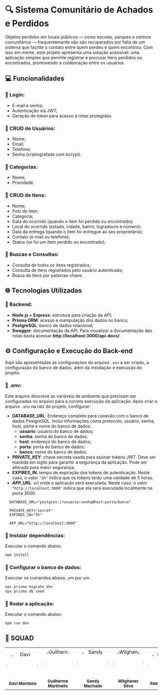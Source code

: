 # 🔍 Sistema Comunitário de Achados e Perdidos

Objetos perdidos em locais públicos — como escolas, parques e centros comunitários — frequentemente não são recuperados por falta de um sistema que facilite o contato entre quem perdeu e quem encontrou. Com isso em mente, este projeto apresenta uma solução acessível: uma aplicação simples que permite registrar e procurar itens perdidos ou encontrados, promovendo a colaboração entre os usuários.

## 💻 Funcionalidades

### 📌 Login:
- E-mail e senha;
- Autenticação via JWT;
- Geração de token para acesso a rotas protegidas.

### 📌 CRUD de Usuários:
- Nome;
- Email;
- Telefone;
- Senha (criptografada com bcrypt).

### 📌 Categorias:
- Nome;
- Prioridade.

### 📌 CRUD de Itens:
- Nome;
- Foto do item;
- Categoria;
- Data do ocorrido (quando o item foi perdido ou encontrado);
- Local do ocorrido (estado, cidade, bairro, logradouro e número);
- Data da entrega (quando o item foi entregue ao seu proprietário);
- Contato (e-mail ou telefone);
- Status (se foi um item perdido ou encontrado);

### 📌 Buscas e Consultas:
- Consulta de todos os itens registrados;
- Consulta de itens registrados pelo usuário autenticado;
- Busca de itens por palavras-chave.

## 🌐 Tecnologias Utilizadas

### 📌 Backend:
- **Node.js + Express**: estrutura para criação da API;
- **Prisma ORM**: acesso e manipulação dos dados no banco;
- **PostgreSQL**: banco de dados relacional;
- **Swagger**: documentação da API. Para visualizar a documentação das rotas basta acessar **http://localhost:3000/api-docs/**.

## ⚙️ Configuração e Execução do Back-end

Aqui são apresentadas as configurações do arquivo `.env` a ser criado, a configuração do banco de dados, além da instalação e execução do projeto.

### 📌 .env:

Este arquivo descreve as variáveis de ambiente que precisam ser configuradas no arquivo para a correta execução da aplicação. Após criar o arquivo `.env` na raiz do projeto, configurar:

- **DATABASE_URL**: Endereço completo para conexão com o banco de dados PostgreSQL. Inclui informações como protocolo, usuário, senha, host, porta e nome do banco de dados:
  -  **usuario**: usuário do banco de dados;
  -  **senha**: senha do banco de dados;
  -  **host**: endereço do banco de dados;
  -  **porta**: porta do banco de dados;
  -  **banco**: nome do banco de dados.
- **PRIVATE_KEY**: chave secreta usada para assinar tokens JWT. Deve ser mantida em sigilo para garantir a segurança da aplicação. Pode ser alterada para maior segurança;
- **EXPIRES_IN**: tempo de expiração dos tokens de autenticação. Neste caso, o valor `"5h"` indica que os tokens terão uma validade de 5 horas.
- **APP_URL**: url onde a aplicação será executada. Neste caso, o valor `"http://localhost:3000"` indica que ela será executada localmente na porta 3000.

```env
  DATABASE_URL="postgres://usuario:senha@host:porta/banco"
  
  PRIVATE_KEY="secret"
  EXPIRES_IN="5h"

  APP_URL="http://localhost:3000"
```

### 📌 Instalar dependências:

Executar o comando abaixo.

```sh
npm install
```

### 📌 Configurar o banco de dados:

Executar os comandos abaixo, um por um.

```sh
npx prisma migrate dev
npx prisma db seed
```

### 📌 Rodar a aplicação:

Executar o comando abaixo:

```sh
npm run dev
```

## 🤝 SQUAD

  <table>
  <tr>
	<td align="center"><a href="https://www.linkedin.com/in/dmpms?utm_source=share&utm_campaign=share_via&utm_content=profile&utm_medium=android_app"><img style="border-radius: 50%;" src="https://ik.imagekit.io/hcmpwxpo7/6b4729a1-c7fd-4294-83c6-e10abb3d0788.jpeg?updatedAt=1744378005443" width="100px;" alt="Davi"/><br /><sub><b>Davi Monteiro</b></sub></a><br /><a href="https://github.com/DMPMS" title="Davi Monteiro"></a></td> 
    <td align="center"><a href="https://www.linkedin.com/in/guilherme-martinelis?utm_source=share&utm_campaign=share_via&utm_content=profile&utm_medium=android_app"><img style="border-radius: 50%;" src="https://ik.imagekit.io/hcmpwxpo7/88461583.jpeg?updatedAt=1744378476560" width="100px;" alt="Guilherme"/><br /><sub><b>Guilherme Martinelis</b></sub></a><br /><a href="https://github.com/martinelis25lk" title="Guilherme Martinelis"></a></td> 
    <td align="center"><a href="https://www.linkedin.com/in/sandy-machado-/"><img style="border-radius: 50%;" src="https://ik.imagekit.io/hcmpwxpo7/e0f1c3cd-39ae-4691-a4f5-19d18c378575.jpeg?updatedAt=1736183718654" width="100px;" alt="Sandy"/><br /><sub><b>Sandy Machado</b></sub></a><br /><a href="https://github.com/sandymachadoo" title="Sandy Machado"></a></td> 
    <td align="center"><a href="https://www.linkedin.com/in/wilghaner-silva-bb4491220/"><img style="border-radius: 50%;" src="https://ik.imagekit.io/hcmpwxpo7/83884818.jpeg?updatedAt=1744383361003" width="100px;" alt="Wilghaner"/><br /><sub><b>Wilghaner Silva</b></sub></a><br /><a href="https://github.com/WilghanerSilva" title="Wilghaner Silva"></a></td>
<td align="center"><a href="https://www.linkedin.com/in/patriciaferreirash/"><img style="border-radius: 50%;" src="https://ik.imagekit.io/hcmpwxpo7/100604597.png?updatedAt=1744384206299" width="100px;" alt="Patricia"/><br /><sub><b>Patricia Ester</b></sub></a><br /><a href="https://github.com/patriciaferreirash" title="Patricia Ester"></a></td> 
<td align="center"><a href="https://www.linkedin.com/in/carloseduardovs?utm_source=share&utm_campaign=share_via&utm_content=profile&utm_medium=ios_app"><img style="border-radius: 50%;" src="https://ik.imagekit.io/hcmpwxpo7/1692196693079.jpeg?updatedAt=1744474830522" width="100px;" alt="Carlos Eduardo"/><br /><sub><b>Carlos Eduardo</b></sub></a><br /></td> 
<td align="center"><a href="https://br.linkedin.com/in/rayanne-alvila-8232491b4"><img style="border-radius: 50%;" src="https://ik.imagekit.io/hcmpwxpo7/195511743.png?updatedAt=1744474022918" width="100px;" alt="Rayanne"/><br /><sub><b>Rayanne Alvila</b></sub></a><br /><a href="https://github.com/allvila" title="Rayanne Alvila"></a></td> 


</tr>
</table>

